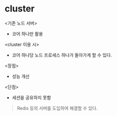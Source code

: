 # cluster
<기존 노드 서버>
- 코어 하나만 활용

<cluster 이용 시>
- 코어 하나당 노드 프로세스 하나가 돌아가게 할 수 있다.

<장점>
- 성능 개선

<단점>
- 세션을 공유하지 못함
> Redis 등의 서버를 도입하여 해결할 수 있다.